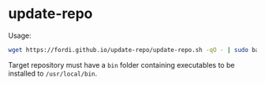 # update-repo

Usage:
```bash
wget https://fordi.github.io/update-repo/update-repo.sh -qO - | sudo bash /dev/stdin https://github.com/Fordi/sfv-tools
```

Target repository must have a `bin` folder containing executables to be installed to `/usr/local/bin`.

